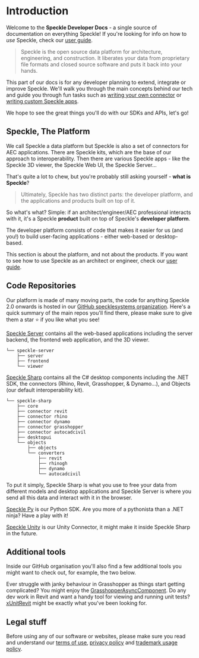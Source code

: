 # Introduction

Welcome to the **Speckle Developer Docs** - a single source of documentation on everything Speckle!
If you're looking for info on how to _use_ Speckle, check our [user guide](/).

> Speckle is the open source data platform for architecture, engineering, and construction. It liberates your data from proprietary file formats and closed source software and puts it back into your hands.

This part of our docs is for any developer planning to extend, integrate or improve Speckle. We'll walk you through the main concepts behind our tech and guide you through fun tasks such as [writing your own connector](/dev/connectors-dev) or [writing custom Speckle apps](/dev/apps).

We hope to see the great things you'll do with our SDKs and APIs, let's go!

## Speckle, The Platform

We call Speckle a data platform but Speckle is also a set of connectors for AEC applications. There are Speckle kits, which are the base of our approach to interoperability. Then there are various Speckle apps - like the Speckle 3D viewer, the Speckle Web UI, the Speckle Server...

That's quite a lot to chew, but you're probably still asking yourself - **what is Speckle**?

> Ultimately, Speckle has two distinct parts: the developer platform, and the applications and products built on top of it.

So what's what? Simple: if an architect/engineer/AEC professional interacts with it, it's a Speckle **product** built on top of Speckle's **developer platform**.

The developer platform consists of code that makes it easier for us (and you!) to build user-facing applications - either web-based or desktop-based.

This section is about the platform, and not about the products. If you want to see how to use Speckle as an architect or engineer, check our [user guide](/).

## Code Repositories

Our platform is made of many moving parts, the code for anything Speckle 2.0 onwards is hosted in our [GitHub specklesystems organization](https://github.com/specklesystems).
Here's a quick summary of the main repos you'll find there, please make sure to give them a star ⭐️ if you like what you see!

[Speckle Server](https://github.com/specklesystems/speckle-server) contains all the web-based applications including the server backend, the frontend web application, and the 3D viewer.

<!-- made with https://tree.nathanfriend.io/ -->

```text
└── speckle-server
    ├── server
    ├── frontend
    └── viewer
```

<!-- ![diagram of the speckle-web repo structure](https://user-images.githubusercontent.com/7717434/107392209-5a534000-6af1-11eb-865d-9ead30d9b3ed.png) -->

[Speckle Sharp](https://github.com/specklesystems/speckle-sharp) contains all the C# desktop components including the .NET SDK, the connectors (Rhino, Revit, Grasshopper, & Dynamo...), and Objects (our default interoperability kit).

```text
└── speckle-sharp
    ├── core
    ├── connector revit
    ├── connector rhino
    ├── connector dynamo
    ├── connector grasshopper
    ├── connector autocadcivil
    ├── desktopui
    └── objects
        ├── objects
        └── converters
            ├── revit
            ├── rhinogh
            ├── dynamo
            └── autocadcivil
```

<!--
![diagram of the speckle-sharp repo structure](https://user-images.githubusercontent.com/7717434/107392452-99819100-6af1-11eb-901e-14c29858931a.png) -->

To put it simply, Speckle Sharp is what you use to free your data from different models and desktop applications and Speckle Server is where you send all this data and interact with it in the browser.

[Speckle Py](https://github.com/specklesystems/speckle-py) is our Python SDK. Are you more of a pythonista than a .NET ninja? Have a play with it!

[Speckle Unity](https://github.com/specklesystems/speckle-unity) is our Unity Connector, it might make it inside Speckle Sharp in the future.

## Additional tools

Inside our GitHub organisation you'll also find a few additional tools you might want to check out, for example, the two below.

Ever struggle with janky behaviour in Grasshopper as things start getting complicated? You might enjoy the [GrasshopperAsyncComponent](https://speckle.systems/blog/async-gh/).
Do any dev work in Revit and want a handy tool for viewing and running unit tests? [xUnitRevit](https://speckle.systems/blog/xunitrevit/) might be exactly what you've been looking for.

## Legal stuff

Before using any of our software or websites, please make sure you read and understand our [terms of use](https://speckle.systems/policy/terms/), [privacy policy](https://speckle.systems/policy/privacy/) and [trademark usage policy](https://v1.speckle.systems/trademark/).
